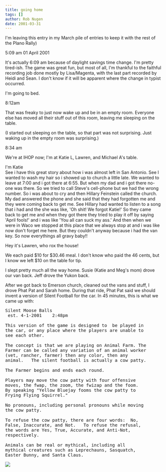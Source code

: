 ```yaml
---
title: going home
tags: []
author: Rob Nugen
date: 2001-03-31
---
```


<p class=note>I'm leaving this entry in my March pile
of entries to keep it with the rest of the Plano
Rally)</p>

<p class=date>5:09 am 01 April 2001</p>

<p>It's actually 6:09 am because of daylight savings
time change.   I'm pretty tired-ish.  The game was
great fun, but most of all, I'm thankful to the
faithful recording job done mostly by Lisa/Magenta,
with the last part recorded by Heidi and Sean.    I
don't know if it will be apparent where the change in
typist occurred.</p>

<p>I'm going to bed.</p>

<p class=date>8:12am</p>

<p>That was freaky to just now wake up and be in an
empty room. Everyone else has moved all their  stuff
out of this room, leaving me sleeping on the
table.</p>

<p>(I started out sleeping on the table, so that part
was not surprising.  Just waking up in the empty room
was surprising.)</p>

<p class=date>8:34 am</p>

<p>We're at IHOP now; I'm at Katie L, Lawren, and
Michael A's table.</p>

<p class=message>I'm Katie
<br>See i have this great story about how i was almost
left in San Antonio.  See I wanted to wash my hair so
i showed up to church a little late.  We wanted to
leave at 7:00 and i got there at 6:55.  But when my
dad and i got there no-one was there.  So we tried to
call Steve's cell-phone but we had the wrong number. 
So i was about to cry and then Hillary Feinstein
called the church.  My dad answered the phone and she
said that they had forgotten me and they were coming
back to get me.  See Hillary had wanted to listen to a
song that i had and the she was like, 'Oh shit! We
forgot Katie!'  So they came back to get me and when
they got there they tried to play it off by saying
'April fools!' and i was like 'You all can suck my
ass.'   And then when we were in Waco we stopped at
this place that we always stop at and i was like now
don't forget me here. But they couldn't anyway because
i had the van key.  So now everythings all gravy
baby!!</p>

<p class=message>Hey it's Lawren, who rox the
house!</p>

<p>We each paid $10 for $30.46 meal.  I don't know who
paid the 46 cents, but I know we left $10 on the table
for tip.</p>

<p>I slept pretty much all the way home.  Susie (Katie
and Meg's mom) drove our van back.  Jeff drove the
Yukon back.</p>

<p>After we got back to Emerson church, cleaned out
the vans and stuff, I drove Phat Pat and Sarah home. 
During that ride, Phat Pat said we should invent a
version of Silent Football for the car.  In 45
minutes, this is what we came up with:</p>

<pre>
Silent Moose Balls
 est. 4-1-2001    2:48pm

This version of the game is designed to  be played in
the car, or any place where the players are unable to
see each other.

The concept is that we are playing on Animal Farm. The
Farmer can be called any variation of an animal worker
(vet, rancher, farmer) then any color, then any
animal.   The silent football is actually a cow patty.

The Farmer begins and ends each round.  

Players may move the cow patty with four offensive
moves, the fwap, the zoom, the fwizap and the foom. 
By speaking "Yellow Bluejay fooms the cow patty to
Frying Flying Squirrel."

No pronouns, including personal pronouns while moving
the cow patty.

To refuse the cow patty, there are four words:  No,
False, Inaccurate, and Not.   To refuse the refusal,
the words are Yes, True, Accurate, and Anti-Not,
respectively.

Animals can be real or mythical, including all
mythical creatures such as Leprechauns, Sasquatch,
Easter Bunny, and Santa Claus.
</pre>

<p><img src="/images/rob/wL-ROB.gif"/></p>
